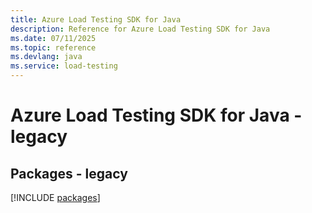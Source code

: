 ```yaml
---
title: Azure Load Testing SDK for Java
description: Reference for Azure Load Testing SDK for Java
ms.date: 07/11/2025
ms.topic: reference
ms.devlang: java
ms.service: load-testing
---
```

# Azure Load Testing SDK for Java - legacy
## Packages - legacy
[!INCLUDE [packages](load-testing-index.md)]
